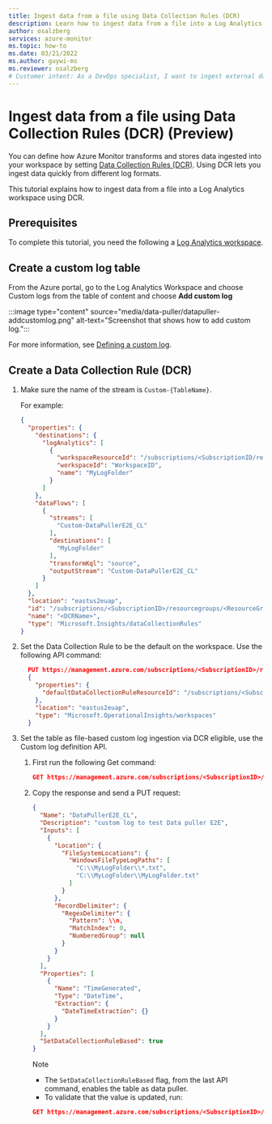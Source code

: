 ```yaml
---
title: Ingest data from a file using Data Collection Rules (DCR)
description: Learn how to ingest data from a file into a Log Analytics workspace from files using DCR.
author: osalzberg
services: azure-monitor
ms.topic: how-to
ms.date: 03/21/2022
ms.author: guywi-ms
ms.reviewer: osalzberg
# Customer intent: As a DevOps specialist, I want to ingest external data from a file into a workspace.  
---
```

# Ingest data from a file using Data Collection Rules (DCR) (Preview)

You can define how Azure Monitor transforms and stores data ingested into your workspace by setting [Data Collection Rules (DCR)](https://docs.microsoft.com/azure/azure-monitor/essentials/data-collection-rule-overview). Using DCR lets you ingest data quickly from different log formats.

This tutorial explains how to ingest data from a file into a Log Analytics workspace using DCR.

## Prerequisites

To complete this tutorial, you need the following a [Log Analytics workspace](quick-create-workspace.md).

## Create a custom log table

From the Azure portal, go to the Log Analytics Workspace and choose Custom logs from the table of content and choose **Add custom log**

:::image type="content" source="media/data-puller/datapuller-addcustomlog.png" alt-text="Screenshot that shows how to add custom log.":::

For more information, see [Defining a custom log](/articles/azure-monitor/agents/data-sources-custom-logs#defining-a-custom-log).

## Create a Data Collection Rule (DCR)
1. Make sure the name of the stream is `Custom-{TableName}`. 

    For example:

    ```json
    {
      "properties": {
        "destinations": {
          "logAnalytics": [
            {
              "workspaceResourceId": "/subscriptions/<SubscriptionID/resourcegroups/<ResourceGroupName>/providers/Microsoft.OperationalInsights/workspaces/<DCRName>",
              "workspaceId": "WorkspaceID",
              "name": "MyLogFolder"
            }
          ]
        },
        "dataFlows": [
          {
            "streams": [
              "Custom-DataPullerE2E_CL"
            ],
            "destinations": [
              "MyLogFolder"
            ],
            "transformKql": "source",
            "outputStream": "Custom-DataPullerE2E_CL"
          }
        ]
      },
      "location": "eastus2euap",
      "id": "/subscriptions/<SubscriptionID>/resourcegroups/<ResourceGroupName>/providers/Microsoft.Insights/dataCollectionRules/<DCRName>",
      "name": "<DCRName>",
      "type": "Microsoft.Insights/dataCollectionRules"
    }    
    ```

1. Set the Data Collection Rule to be the default on the workspace. Use the following API command:
  
    ```json
      PUT https://management.azure.com/subscriptions/<SubscriptionID>/resourceGroups/<ResourceGroupName>/providers/Microsoft.OperationalInsights/workspaces/<WorkspaceName>?api-version=2015-11-01-preview
      {
        "properties": {
          "defaultDataCollectionRuleResourceId": "/subscriptions/<SubscriptionID>/resourcegroups/<ResourceGroupName>/providers/Microsoft.Insights/dataCollectionRules/<DCRName>"
        },
        "location": "eastus2euap",
        "type": "Microsoft.OperationalInsights/workspaces"
      }    
      ```

1. Set the table as file-based custom log ingestion via DCR eligible, use the Custom log definition API.

    1. First run the following Get command:
   
        ```json
        GET https://management.azure.com/subscriptions/<SubscriptionID>/resourcegroups/<ResourceGroupName>/providers/Microsoft.OperationalInsights/workspaces/MyLogFolder/logsettings/customlogs/definitions/DataPullerE2E_CL?api-version=2020-08-01
        ```
    
    1. Copy the response and send a PUT request:

        ```JSON
        {
          "Name": "DataPullerE2E_CL",
          "Description": "custom log to test Data puller E2E",
          "Inputs": [
            {
              "Location": {
                "FileSystemLocations": {
                  "WindowsFileTypeLogPaths": [
                    "C:\\MyLogFolder\\*.txt",
                    "C:\\MyLogFolder\\MyLogFolder.txt"
                  ]
                }
              },
              "RecordDelimiter": {
                "RegexDelimiter": {
                  "Pattern": \\n,
                  "MatchIndex": 0,
                  "NumberedGroup": null
                }
              }
            }
          ],
          "Properties": [
            {
              "Name": "TimeGenerated",
              "Type": "DateTime",
              "Extraction": {
                "DateTimeExtraction": {}
              }
            }
          ],
          "SetDataCollectionRuleBased": true 
        }
        ```

        >[!Note]
        > * The `SetDataCollectionRuleBased` flag, from the last API command, enables the table as data puller.
         * To validate that the value is updated, run:
        ```json
        GET https://management.azure.com/subscriptions/<SubscriptionID>/resourcegroups/<ResourceGroupName>/providers/microsoft.operationalinsights/workspaces/MyLogFolder/datasources?api-version=2020-08-01&$filter=(kind%20eq%20'CustomLog')
        ```
